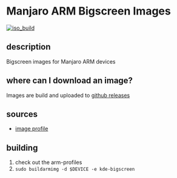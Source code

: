 # Manjaro ARM Bigscreen Images
[![iso_build](https://github.com/manjaro-arm/bigscreen/workflows/image_build_all/badge.svg)](https://github.com/manjaro-arm/bigscreen/actions)

## description

Bigscreen images for Manjaro ARM devices

## where can I download an image?

Images are build and uploaded to [github releases](https://github.com/manjaro-arm/bigscreen/releases)

## sources

- [image profile](https://github.com/manjaro-pinephone/arm-profiles)

## building

1. check out the arm-profiles
2. `sudo buildarmimg -d $DEVICE -e kde-bigscreen`
